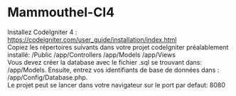 # Mammouthel-CI4
Installez CodeIgniter 4 : https://codeigniter.com/user_guide/installation/index.html<br>
Copiez les répertoires suivants dans votre projet codeIgniter préalablement installé: /Public /app/Controllers /app/Models /app/Views<br>
Vous devez créer la database avec le fichier .sql se trouvant dans: /app/Models. Ensuite, entrez vos identifiants de base de données dans : /app/Config/Database.php.<br> Le projet peut se lancer dans votre navigateur sur le port par defaut: 8080
